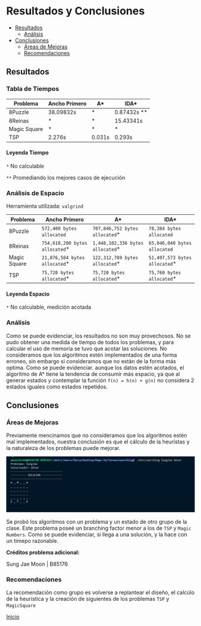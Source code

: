 # Resultados y Conclusiones

- [Resultados](#resultados)
  - [Análisis](#análisis)
- [Conclusiones](#conclusiones)
  - [Áreas de Mejoras](#áreas-de-mejora)
  - [Recomendaciones](#recomendaciones)

## Resultados

### Tabla de Tiempos

| Problema     | Ancho Primero | A* | IDA* |
|--------------|---------------|----|------|
| 8Puzzle      |    38.09832s  |   *  |   0.87432s **   |
| 8Reinas      |       *       |   *  |   15.43341s   |
| Magic Square |       *       |   *  |   *   |
| TSP          |       2.276s       |   0.031s  |   0.293s   |

#### Leyenda Tiempo

`*` No calculable

`**` Promediando los mejores casos de ejecución

### Análisis de Espacio

Herramienta utilizada: `valgrind`

| Problema     | Ancho Primero | A* | IDA* |
|--------------|---------------|----|------|
| 8Puzzle      | `572,400 bytes allocated` |   `707,846,752 bytes allocated`*  |   `78,384 bytes allocated`  |
| 8Reinas      | `754,618,200 bytes allocated`*       |   `1,448,102,336 bytes allocated`*  |   `65,046,040 bytes allocated`   |
| Magic Square |       `21,876,584 bytes allocated`*       |   `122,312,789 bytes allocated`*  |   `51,497,573 bytes allocated`*   |
| TSP          |       `75,720 bytes allocated`*       |   `75,720 bytes allocated`*  |   `75,760 bytes allocated`*   |

#### Leyenda Espacio

`*` No calculable, medición acotada

### Análisis

Como se puede evidenciar, los resultados no son muy provechosos. No se pudo obtener una medida de tiempo de todos los problemas, y para calcular el uso de memoria se tuvo que acotar las soluciones. No consideramos que los algoritmos estén implementados de una forma erroneo, sin embargo si consideramos que no están de la forma más optima. Como se puede evidenciar. aunque los datos estén acotados, el algoritmo de A* tiene la tendencia de consumir más espacio, ya que al generar estados y contemplar la función `f(n) = h(n) + g(n)` no considera 2 estados iguales como estados repetidos.

## Conclusiones

### Áreas de Mejoras

Previamente mencinamos que no consideramos que los algoritmos estén mal implementados, nuestra conclusión es que el cálculo de la heurístas y la naturaleza de los problemas puede mejorar.

![terminal](../assets/Sung.jpeg)

Se probó los algoritmos con un problema y un estado de otro grupo de la clase. Este problema poseé un branching factor menor a los de `TSP` y `Magic Numbers`. Como se puede evidenciar, si llega a una solución, y la hace con un timepo razonable.

**Créditos problema adicional:**

Sung Jae Moon | B85176

### Recomendaciones

La recomendación como grupo es volverse a replantear el diseño, el calcúlo de la heurística y la creación de siguientes de los problemas `TSP` y `MagicSquare`

[Inicio](../../README.md)

